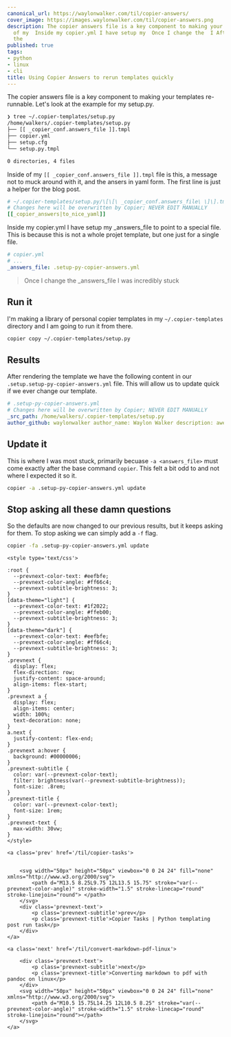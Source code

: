 ```yaml
---
canonical_url: https://waylonwalker.com/til/copier-answers/
cover_image: https://images.waylonwalker.com/til/copier-answers.png
description: The copier answers file is a key component to making your templates Inside
  of my  Inside my copier.yml I have setup my  Once I change the  I After rendering
  the
published: true
tags:
- python
- linux
- cli
title: Using Copier Answers to rerun templates quickly
---
```


The copier answers file is a key component to making your templates re-runnable.  Let's look at the example for my setup.py.

``` bash
❯ tree ~/.copier-templates/setup.py
/home/walkers/.copier-templates/setup.py
├── [[ _copier_conf.answers_file ]].tmpl
├── copier.yml
├── setup.cfg
└── setup.py.tmpl

0 directories, 4 files
```

Inside of my `[[ _copier_conf.answers_file ]].tmpl` file is this, a message not to muck around with it, and the ansers in yaml form.  The first line is just a helper for the blog post.

``` yaml
# ~/.copier-templates/setup.py/\[\[\ _copier_conf.answers_file\ \]\].tmpl
# Changes here will be overwritten by Copier; NEVER EDIT MANUALLY
[[_copier_answers|to_nice_yaml]]
```

Inside my copier.yml I have setup my _answers_file to point to a special file.  This is because this is not a whole projet template, but one just for a single file.

``` yaml
# copier.yml
# ...
_answers_file: .setup-py-copier-answers.yml
```

> Once I change the _answers_file I was incredibly stuck

## Run it

I'm making a library of personal copier templates in my
`~/.copier-templates` directory and I am going to run it from there.

``` bash
copier copy ~/.copier-templates/setup.py
```
## Results

After rendering the template we have the following content in our
`.setup.setup-py-copier-answers.yml` file.  This will allow us to update
quick if we ever change our template.

``` yaml
# .setup-py-copier-answers.yml
# Changes here will be overwritten by Copier; NEVER EDIT MANUALLY
_src_path: /home/walkers/.copier-templates/setup.py
author_github: waylonwalker author_name: Waylon Walker description: awesomeness framework: null keywords: null package_name: my-package
```

## Update it

This is where I was most stuck, primarily becuase `-a <answers_file>` must come exactly after the base command `copier`.  This felt a bit odd to and not where I expected it so it.

``` bash
copier -a .setup-py-copier-answers.yml update
```

## Stop asking all these damn questions

So the defaults are now changed to our previous results, but it keeps asking for them.  To stop asking we can simply add a `-f` flag.

``` bash
copier -fa .setup-py-copier-answers.yml update
```
<div class='prevnext'>

    <style type='text/css'>

    :root {
      --prevnext-color-text: #eefbfe;
      --prevnext-color-angle: #ff66c4;
      --prevnext-subtitle-brightness: 3;
    }
    [data-theme="light"] {
      --prevnext-color-text: #1f2022;
      --prevnext-color-angle: #ffeb00;
      --prevnext-subtitle-brightness: 3;
    }
    [data-theme="dark"] {
      --prevnext-color-text: #eefbfe;
      --prevnext-color-angle: #ff66c4;
      --prevnext-subtitle-brightness: 3;
    }
    .prevnext {
      display: flex;
      flex-direction: row;
      justify-content: space-around;
      align-items: flex-start;
    }
    .prevnext a {
      display: flex;
      align-items: center;
      width: 100%;
      text-decoration: none;
    }
    a.next {
      justify-content: flex-end;
    }
    .prevnext a:hover {
      background: #00000006;
    }
    .prevnext-subtitle {
      color: var(--prevnext-color-text);
      filter: brightness(var(--prevnext-subtitle-brightness));
      font-size: .8rem;
    }
    .prevnext-title {
      color: var(--prevnext-color-text);
      font-size: 1rem;
    }
    .prevnext-text {
      max-width: 30vw;
    }
    </style>
    
    <a class='prev' href='/til/copier-tasks'>
    

        <svg width="50px" height="50px" viewbox="0 0 24 24" fill="none" xmlns="http://www.w3.org/2000/svg">
            <path d="M13.5 8.25L9.75 12L13.5 15.75" stroke="var(--prevnext-color-angle)" stroke-width="1.5" stroke-linecap="round" stroke-linejoin="round"> </path>
        </svg>
        <div class='prevnext-text'>
            <p class='prevnext-subtitle'>prev</p>
            <p class='prevnext-title'>Copier Tasks | Python templating post run task</p>
        </div>
    </a>
    
    <a class='next' href='/til/convert-markdown-pdf-linux'>
    
        <div class='prevnext-text'>
            <p class='prevnext-subtitle'>next</p>
            <p class='prevnext-title'>Converting markdown to pdf with pandoc on linux</p>
        </div>
        <svg width="50px" height="50px" viewbox="0 0 24 24" fill="none" xmlns="http://www.w3.org/2000/svg">
            <path d="M10.5 15.75L14.25 12L10.5 8.25" stroke="var(--prevnext-color-angle)" stroke-width="1.5" stroke-linecap="round" stroke-linejoin="round"></path>
        </svg>
    </a>
  </div>